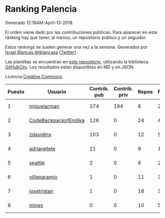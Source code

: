 # Ranking Palencia

Generado 12:18AM-April-13-2018.

El orden viene dado por las contribuciones públicas. Para aparecer en este ránking hay que tener, al menos, un repositorio público y un seguidor.

Estos ránkings se suelen generar una vez a la semana. Generados por [Israel Blancas @iblancasa](https://github.com/iblancasa/) [(Twitter)](https://twitter.com/iblancasa).

Las plantillas se encuentran en [este repositorio](https://github.com/iblancasa/GH-Spanish-Ranking), utilizando la biblioteca [GitHubCity](https://github.com/iblancasa/GitHubCity). Los resultados están disponibles en MD y en JSON.

Licencia [Creative Commons](https://creativecommons.org/licenses/by/4.0/).

| Puesto   |  Usuario  | Contrib. pub | Contrib. priv |Repos| Followers | Desde |  Avatar  |
|----------|-----------|--------------|---------------|-----|-----------|-------|----------|
|1|[miguelarman](https://github.com/miguelarman)|374|194|8|2|2016-10-13|![miguelarman](https://avatars1.githubusercontent.com/u/22821797)|
|2|[CodeBackpackofEndika](https://github.com/CodeBackpackofEndika)|126|0|24|4|2017-09-25|![CodeBackpackofEndika](https://avatars2.githubusercontent.com/u/32270483)|
|3|[zdavidlnx](https://github.com/zdavidlnx)|103|0|12|5|2011-07-28|![zdavidlnx](https://avatars2.githubusercontent.com/u/944150)|
|4|[adrianetete](https://github.com/adrianetete)|21|0|9|14|2014-03-13|![adrianetete](https://avatars2.githubusercontent.com/u/6943237)|
|5|[seattle](https://github.com/seattle)|2|0|8|2|2011-02-14|![seattle](https://avatars1.githubusercontent.com/u/617700)|
|6|[villeparamio](https://github.com/villeparamio)|1|0|11|3|2015-12-01|![villeparamio](https://avatars2.githubusercontent.com/u/16100827)|
|7|[josetristan](https://github.com/josetristan)|1|0|18|3|2011-07-15|![josetristan](https://avatars1.githubusercontent.com/u/916947)|
|8|[mines](https://github.com/mines)|0|0|10|5|2011-03-07|![mines](https://avatars2.githubusercontent.com/u/655278)|
